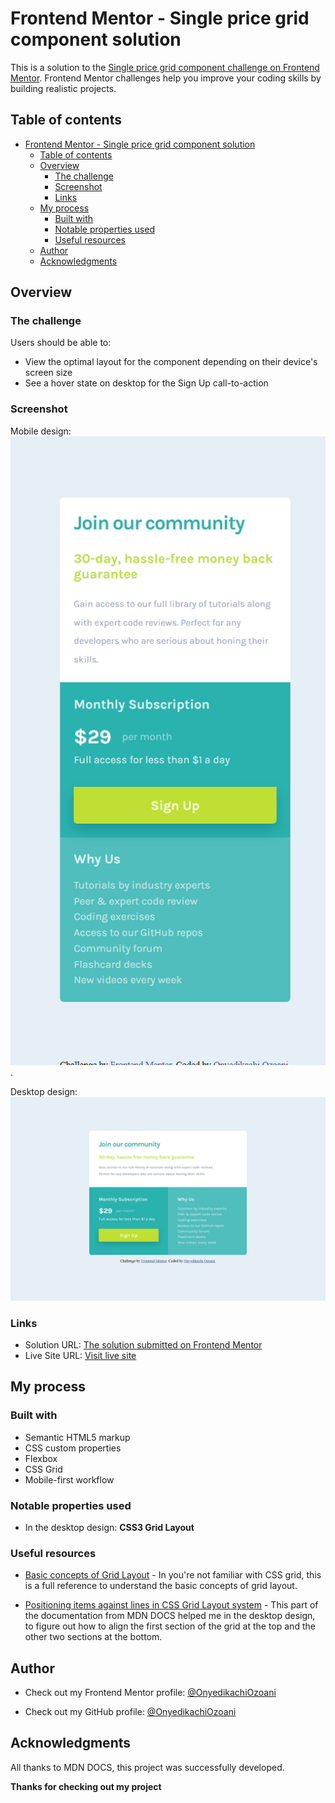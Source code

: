 <!-- @format -->

# Frontend Mentor - Single price grid component solution

This is a solution to the [Single price grid component challenge on Frontend Mentor](https://www.frontendmentor.io/challenges/single-price-grid-component-5ce41129d0ff452fec5abbbc). Frontend Mentor challenges help you improve your coding skills by building realistic projects.

## Table of contents

-   [Frontend Mentor - Single price grid component solution](#frontend-mentor---single-price-grid-component-solution)
    -   [Table of contents](#table-of-contents)
    -   [Overview](#overview)
        -   [The challenge](#the-challenge)
        -   [Screenshot](#screenshot)
        -   [Links](#links)
    -   [My process](#my-process)
        -   [Built with](#built-with)
        -   [Notable properties used](#notable-properties-used)
        -   [Useful resources](#useful-resources)
    -   [Author](#author)
    -   [Acknowledgments](#acknowledgments)

## Overview

### The challenge

Users should be able to:

-   View the optimal layout for the component depending on their device's screen size
-   See a hover state on desktop for the Sign Up call-to-action

### Screenshot

Mobile design: ![screenshot of the mobile design](design/single-price-grid-component-nerdynerd.netlify.app-mobile_screenshot.png).

Desktop design: ![screenshot of the desktop design](design/single-price-grid-component-nerdynerd.netlify.app-desktop_screenshot.png)

### Links

-   Solution URL: [The solution submitted on Frontend Mentor](https://www.frontendmentor.io/solutions/grid-component-design-using-css3-grid-layout-_nHzpqBs8W)
-   Live Site URL: [Visit live site](https://single-price-grid-component-nerdynerd.netlify.app/)

## My process

### Built with

-   Semantic HTML5 markup
-   CSS custom properties
-   Flexbox
-   CSS Grid
-   Mobile-first workflow

### Notable properties used

-   In the desktop design: **CSS3 Grid Layout**

### Useful resources

-   [Basic concepts of Grid Layout](https://developer.mozilla.org/en-US/docs/Web/CSS/CSS_grid_layout/Basic_concepts_of_grid_layout) - In you're not familiar with CSS grid, this is a full reference to understand the basic concepts of grid layout.

-   [Positioning items against lines in CSS Grid Layout system](https://developer.mozilla.org/en-US/docs/Web/CSS/CSS_grid_layout/Basic_concepts_of_grid_layout#positioning_items_against_lines) - This part of the documentation from MDN DOCS helped me in the desktop design, to figure out how to align the first section of the grid at the top and the other two sections at the bottom.

## Author

-   Check out my Frontend Mentor profile: [@OnyedikachiOzoani](https://www.frontendmentor.io/profile/OnyedikachiOzoani)

-   Check out my GitHub profile: [@OnyedikachiOzoani](https://github.com/OnyedikachiOzoani)

## Acknowledgments

All thanks to MDN DOCS, this project was successfully developed.

**Thanks for checking out my project**

